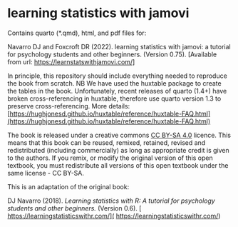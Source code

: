 # learning statistics with jamovi

Contains quarto (*.qmd), html, and pdf files for:


Navarro DJ and Foxcroft DR (2022). learning statistics with jamovi: a tutorial for psychology students and other beginners. (Version 0.75). [Available from url: https://learnstatswithjamovi.com/]


In principle, this repository should include everything needed to reproduce the book from scratch. NB We have used the huxtable package to create the tables in the book. Unfortunately, recent releases of quarto (1.4+) have broken cross-referencing in huxtable, therefore use quarto version 1.3 to preserve cross-referencing. More details: [https://hughjonesd.github.io/huxtable/reference/huxtable-FAQ.html](https://hughjonesd.github.io/huxtable/reference/huxtable-FAQ.html)

The book is released under a creative commons [CC BY-SA 4.0](https://creativecommons.org/licenses/by-sa/4.0/) licence. This means that this book can be reused, remixed, retained, revised and redistributed (including commercially) as long as appropriate credit is given to the authors. If you remix, or modify the original version of this open textbook, you must redistribute all versions of this open textbook under the same license - CC BY-SA.


This is an adaptation of the original book:

DJ Navarro (2018). *Learning statistics with R: A tutorial for psychology students and other beginners.* (Version 0.6). [ https://learningstatisticswithr.com/]( https://learningstatisticswithr.com/)



 
